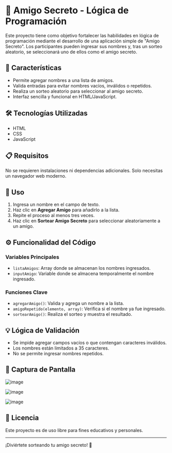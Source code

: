 # 🎁 Amigo Secreto - Lógica de Programación

Este proyecto tiene como objetivo fortalecer las habilidades en lógica de programación mediante el desarrollo de una aplicación simple de "Amigo Secreto". Los participantes pueden ingresar sus nombres y, tras un sorteo aleatorio, se seleccionará uno de ellos como el amigo secreto.

## 🚀 Características

- Permite agregar nombres a una lista de amigos.
- Valida entradas para evitar nombres vacíos, inválidos o repetidos.
- Realiza un sorteo aleatorio para seleccionar al amigo secreto.
- Interfaz sencilla y funcional en HTML/JavaScript.

## 🛠️ Tecnologías Utilizadas

- HTML
- CSS
- JavaScript

## 📋 Requisitos

No se requieren instalaciones ni dependencias adicionales. Solo necesitas un navegador web moderno.

## 📎 Uso

1. Ingresa un nombre en el campo de texto.
2. Haz clic en **Agregar Amigo** para añadirlo a la lista.
3. Repite el proceso al menos tres veces.
4. Haz clic en **Sortear Amigo Secreto** para seleccionar aleatoriamente a un amigo.

## ⚙️ Funcionalidad del Código

### Variables Principales

- `listaAmigos`: Array donde se almacenan los nombres ingresados.
- `inputAmigo`: Variable donde se almacena temporalmente el nombre ingresado.

### Funciones Clave

- `agregarAmigo()`: Valida y agrega un nombre a la lista.
- `amigoRepetido(elemento, array)`: Verifica si el nombre ya fue ingresado.
- `sortearAmigo()`: Realiza el sorteo y muestra el resultado.

## 💡 Lógica de Validación

- Se impide agregar campos vacíos o que contengan caracteres inválidos.
- Los nombres están limitados a 35 caracteres.
- No se permite ingresar nombres repetidos.

## 📸 Captura de Pantalla

![image](https://github.com/user-attachments/assets/9e43b1db-303a-45f0-8226-1dccc58c750a)

![image](https://github.com/user-attachments/assets/a8280e22-86ac-44b9-b1c7-866e53ff00d3)

![image](https://github.com/user-attachments/assets/d62bf822-8ef1-4dfe-83c3-40de506af97b)

## 📄 Licencia

Este proyecto es de uso libre para fines educativos y personales.

---

¡Diviértete sorteando tu amigo secreto! 🎉
